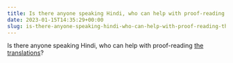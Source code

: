 ```yaml
---
title: Is there anyone speaking Hindi, who can help with proof-reading the translations?
date: 2023-01-15T14:35:29+00:00
slug: is-there-anyone-speaking-hindi-who-can-help-with-proof-reading-the-translations
---
```


Is there anyone speaking Hindi, who can help with proof-reading [the translations](https://github.com/organicmaps/organicmaps/pull/4266/)?
